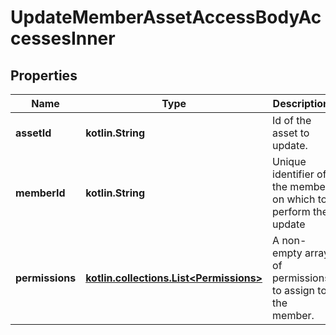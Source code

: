 
# UpdateMemberAssetAccessBodyAccessesInner

## Properties
| Name | Type | Description | Notes |
| ------------ | ------------- | ------------- | ------------- |
| **assetId** | **kotlin.String** | Id of the asset to update. |  |
| **memberId** | **kotlin.String** | Unique identifier of the member on which to perform the update |  |
| **permissions** | [**kotlin.collections.List&lt;Permissions&gt;**](Permissions.md) | A non-empty array of permissions to assign to the member. |  |



